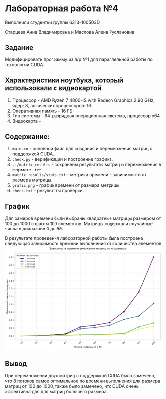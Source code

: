 # Лабораторная работа №4
Выполнили студентки группы 6313-100503D 

Старцева Анна Владимировна и Маслова Алена Руслановна

## Задание
Модифицировать программу из л/р №1 для параллельной работы по технологии CUDA.

## Характеристики ноутбука, который использовали с видеокартой
1) Процессор - AMD Ryzen 7 4800HS with Radeon Graphics 2.90 GHz, ядер: 8, логических процессоров: 16
2) Оперативная память - 16 ГБ
3) Тип системы - 64-разрядная операционная система, процессор x64
4) Видеокарта - 

## Содержание:
1) `main.cu` - основной файл для создания и перемножения матриц с поддержкой CUDA.
2) `check.py` - верификации и построение графика.
3) `../matrix_results` - сохранены результаты матриц и перемножения в формате `.txt`.
4) `matrix_results/stats.txt` - метрика времени в зависимости от размера матрицы.
5) `grafic.png` - график времени от размера метрицы.
6) `check.txt` - результаты проверки.

## График
Для замеров времени были выбраны квадратные матрицы размером от 100 до 1000 с шагом 100 элементов.
Матрицы содержали случайные числа в диапазоне 0 до 99.

В результате проведения лабораторной работы была построена следующая зависимость времени выполнения от количества элементов
![График](grafic.png)

## Вывод
При перемножении двух матриц с поддержкой CUDA было замечено, что 8 потоков самое оптимальное по времени выполнения для размера матриц от 100 до 1000, также было замечено, что CUDA очень эффективна для для матриц большего размера.